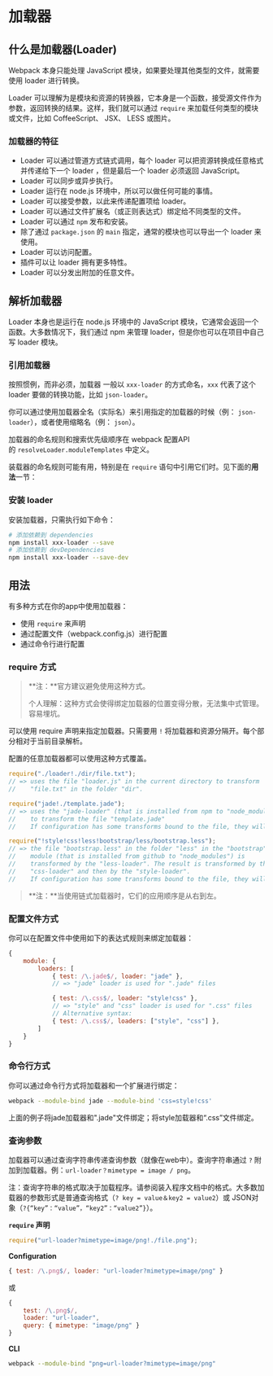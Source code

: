 # 加载器

## 什么是加载器(Loader)

Webpack 本身只能处理 JavaScript 模块，如果要处理其他类型的文件，就需要使用 loader 进行转换。

Loader 可以理解为是模块和资源的转换器，它本身是一个函数，接受源文件作为参数，返回转换的结果。这样，我们就可以通过 `require` 来加载任何类型的模块或文件，比如 CoffeeScript、 JSX、 LESS 或图片。

### 加载器的特征

- Loader 可以通过管道方式链式调用，每个 loader 可以把资源转换成任意格式并传递给下一个 loader ，但是最后一个 loader 必须返回 JavaScript。
- Loader 可以同步或异步执行。
- Loader 运行在 node.js 环境中，所以可以做任何可能的事情。
- Loader 可以接受参数，以此来传递配置项给 loader。
- Loader 可以通过文件扩展名（或正则表达式）绑定给不同类型的文件。
- Loader 可以通过 `npm` 发布和安装。
- 除了通过 `package.json` 的 `main` 指定，通常的模块也可以导出一个 loader 来使用。
- Loader 可以访问配置。
- 插件可以让 loader 拥有更多特性。
- Loader 可以分发出附加的任意文件。

## 解析加载器

Loader 本身也是运行在 node.js 环境中的 JavaScript 模块，它通常会返回一个函数。大多数情况下，我们通过 npm 来管理 loader，但是你也可以在项目中自己写 loader 模块。

### 引用加载器

按照惯例，而非必须，加载器 一般以 `xxx-loader` 的方式命名，`xxx` 代表了这个 loader 要做的转换功能，比如 `json-loader`。

你可以通过使用加载器全名（实际名）来引用指定的加载器的时候（例： `json-loader`），或者使用缩略名（例： `json`）。

加载器的命名规则和搜索优先级顺序在 webpack 配置API的 `resolveLoader.moduleTemplates` 中定义。

装载器的命名规则可能有用，特别是在 `require` 语句中引用它们时。见下面的**用法**一节：

### 安装 loader

安装加载器，只需执行如下命令：

```sh
# 添加依赖到 dependencies
npm install xxx-loader --save
# 添加依赖到 devDependencies
npm install xxx-loader --save-dev
```

## 用法

有多种方式在你的app中使用加载器：

- 使用 `require` 来声明
- 通过配置文件（webpack.config.js）进行配置
- 通过命令行进行配置

### require 方式

> **注：**官方建议避免使用这种方式。
>
> 个人理解：这种方式会使得绑定加载器的位置变得分散，无法集中式管理。容易埋坑。

可以使用 require 声明来指定加载器。只需要用 `!` 将加载器和资源分隔开。每个部分相对于当前目录解析。

配置的任意加载器都可以使用这种方式覆盖。

```javascript
require("./loader!./dir/file.txt");
// => uses the file "loader.js" in the current directory to transform
//    "file.txt" in the folder "dir".

require("jade!./template.jade");
// => uses the "jade-loader" (that is installed from npm to "node_modules")
//    to transform the file "template.jade"
//    If configuration has some transforms bound to the file, they will still be applied.

require("!style!css!less!bootstrap/less/bootstrap.less");
// => the file "bootstrap.less" in the folder "less" in the "bootstrap"
//    module (that is installed from github to "node_modules") is
//    transformed by the "less-loader". The result is transformed by the
//    "css-loader" and then by the "style-loader".
//    If configuration has some transforms bound to the file, they will not be applied.
```

> **注：**当使用链式加载器时，它们的应用顺序是从右到左。
>

### 配置文件方式

你可以在配置文件中使用如下的表达式规则来绑定加载器：

```javascript
{
    module: {
        loaders: [
            { test: /\.jade$/, loader: "jade" },
            // => "jade" loader is used for ".jade" files

            { test: /\.css$/, loader: "style!css" },
            // => "style" and "css" loader is used for ".css" files
            // Alternative syntax:
            { test: /\.css$/, loaders: ["style", "css"] },
        ]
    }
}
```

### 命令行方式

你可以通过命令行方式将加载器和一个扩展进行绑定：

```sh
webpack --module-bind jade --module-bind 'css=style!css'
```

上面的例子将jade加载器和".jade"文件绑定；将style加载器和“.css”文件绑定。

### 查询参数

加载器可以通过查询字符串传递查询参数（就像在web中）。查询字符串通过 `?` 附加到加载器。例：`url-loader？mimetype = image / png`。

注：查询字符串的格式取决于加载程序。请参阅装入程序文档中的格式。大多数加载器的参数形式是普通查询格式（`? key = value＆key2 = value2`）或 JSON对象（`?{“key”：“value”，“key2”：“value2”}`）。

**`require` 声明**

```javascript
require("url-loader?mimetype=image/png!./file.png");
```

**Configuration**

```javascript
{ test: /\.png$/, loader: "url-loader?mimetype=image/png" }
```

或

```javascript
{
    test: /\.png$/,
    loader: "url-loader",
    query: { mimetype: "image/png" }
}
```

**CLI**

```sh
webpack --module-bind "png=url-loader?mimetype=image/png"
```

